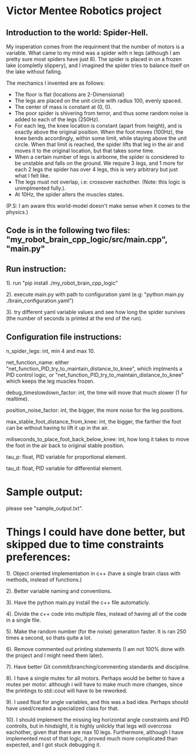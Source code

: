 # Victor Mentee Robotics project

## Introduction to the world: Spider-Hell. 

My insperation comes from the requirment that the number of motors is a variable.
What came to my mind was a spider with n legs (although I am pretty sure most spiders have just 8). The spider is placed in on a frozen lake (completly slippery),
and I imagined the spider tries to balance itself on the lake without falling.

The mechanics I invented are as follows:
- The floor is flat (locations are 2-Dimensional)
- The legs are placed on the unit circle with radius 100, evenly spaced.
- The center of mass is constant at (0, 0).
- The poor spider is shivering from terror, and thus some random noise is added to each of the legs (250Hz).
- For each leg, the knee location is constant (apart from height), and is exactly above the original position. When the foot moves (100Hz), the knee bends accordingly, within some limit, while staying above the unit circle. When that limit is reached, the spider lifts that leg in the air and moves it to the original location, but that takes some time. 
- When a certain number of legs is airborne, the spider is considered to be unstable and falls on the ground. We require 3 legs, and 1 more for each 2 legs the spider has over 4 legs, this is very arbitrary but just what I felt like.
- The legs must not overlap, i.e: crossover eachother. (Note: this logic is unimplmented fully.).
- At 10Hz, the spider alters the muscles states.

(P.S: I am aware this world-model doesn't make sense when it comes to the physics.)

## Code is in the following two files: "my_robot_brain_cpp_logic/src/main.cpp", "main.py"

## Run instruction:
1). run "pip install ./my_robot_brain_cpp_logic"

2). execute main.py with path to configuration yaml (e.g: "python main.py ./brain_configuration.yaml")

3). try different yaml variable values and see how long the spider survives (the number of seconds is printed at the end of the run).

## Configuration file instructions:

n_spider_legs: int, min 4 and max 10.

net_function_name: either "net_function_PID_try_to_maintain_distance_to_knee", which implments a PID control logic,
or "net_function_PID_try_to_maintain_distance_to_knee" which keeps the leg muscles frozen.

debug_timeslowdown_factor: int, the time will move that much slower (1 for realtime).

position_noise_factor: int, the bigger, the more noise for the leg positions.

max_stable_foot_distance_from_knee: int, the bigger, the farther the foot can be without having to lift it up in the air.

miliseconds_to_place_foot_back_below_knee: int, how long it takes to move the foot in the air back to original stable position.

tau_p: float, PID variable for proportional element.

tau_d: float, PID variable for differential element.

## 
# Sample output:

please see "sample_output.txt".

# Things I could have done better, but skipped due to time constraints preferences:

1). Object oriented implementation in c++ (have a single brain class with methods, instead of functions.)

2). Better variable naming and conventions.

3). Have the python main.py install the c++ file automaticly. 

4). Divide the c++ code into multiple files, instead of having all of the code in a single file.

5). Make the random number (for the noise) generation faster. It is ran 250 times a second, so thats quite a lot.

6). Remove commented out printing statements (I am not 100% done with the project and I might need them later).

7). Have better Git commit/branching/commenting standards and discipline.

8). I have a single mutex for all motors. Perhaps would be better to have a mutex per motor. although i will have to make much more changes, since the printings to std::cout will have to be reworked.

9). I used float for angle variables, and this was a bad idea. Perhaps should have used/created a specialized class for that.

10). I should implement the missing leg horizontal angle constraints and PID controlls, but in 
hindsight, it is highly unlickly that legs will overcross eachother, given that there are max 10 legs. 
Furthermore, although I have implemented most of that logic, it proved much more complicated than expected,
and I got stuck debugging it.